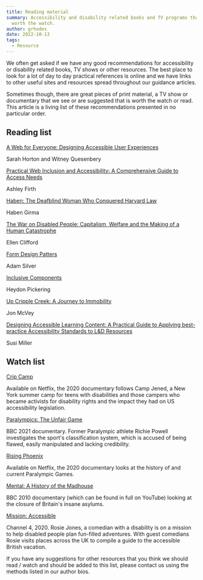 ```yaml
---
title: Reading material
summary: Accessibility and disability related books and TV programs that are
  worth the watch.
author: grhodes
date: 2022-10-13
tags:
  - Resource
---
```

We often get asked if we have any good recommendations for accessibility or disability related books, TV shows or other resources. The best place to look for a lot of day to day practical references is online and we have links to other useful sites and resources spread throughout our guidance articles.

Sometimes though, there are great pieces of print material, a TV show or documentary that we see or are suggested that is worth the watch or read. This article is a living list of these recommendations presented in no particular order.

## Reading list

[A Web for Everyone: Designing Accessible User Experiences](https://www.amazon.co.uk/Web-Everyone-Designing-Accessible-Experiences/dp/1933820977)

Sarah Horton and Witney Quesenbery



[Practical Web Inclusion and Accessibility: A Comprehensive Guide to Access Needs](https://www.amazon.co.uk/Practical-Web-Inclusion-Accessibility-Comprehensive/dp/1484254511)

Ashley Firth



[Haben: The Deafblind Woman Who Conquered Harvard Law](https://www.amazon.co.uk/Haben-Deafblind-Woman-Conquered-Harvard/dp/1538728737)

Haben Girma



[The War on Disabled People: Capitalism, Welfare and the Making of a Human Catastrophe](https://www.amazon.co.uk/War-Disabled-People-Capitalism-Catastrophe-ebook/dp/B09LQQXGL1)

Ellen Clifford



[Form Design Patters](https://www.smashingmagazine.com/printed-books/form-design-patterns/)

Adam Silver



[Inclusive Components](https://www.smashingmagazine.com/printed-books/inclusive-components/)

Heydon Pickering



[Up Cripple Creek: A Journey to Immobility](https://www.amazon.co.uk/Up-Cripple-Creek-Journey-Immobility-ebook/dp/B0845QKT64)

Jon McVey



[Designing Accessible Learning Content: A Practical Guide to Applying best-practice Accessibility Standards to L&D Resources](https://www.amazon.co.uk/Designing-Accessible-Learning-Content-best-practice-ebook/dp/B092GFHVZ5)

Susi Miller



## Watch list

[Crip Camp](https://en.wikipedia.org/wiki/Crip_Camp)

Available on Netflix, the 2020 documentary follows Camp Jened, a New York summer camp for teens with disabilities and those campers who became activists for disability rights and the impact they had on US accessibility legislation.[](https://en.wikipedia.org/wiki/Crip_Camp)



[Paralympics: The Unfair Game](https://www.bbc.co.uk/programmes/m000wwdd)

BBC 2021 documentary. Former Paralympic athlete Richie Powell investigates the sport's classification system, which is accused of being flawed, easily manipulated and lacking credibility.



[Rising Phoenix](https://www.imdb.com/title/tt10851618/)

Available on Netflix, the 2020 documentary looks at the history of and current Paralympic Games.



[Mental: A History of the Madhouse](https://www.imdb.com/title/tt1663170/)

BBC 2010 documentary (which can be found in full on YouTube) looking at the closure of Britain's insane asylums.



[Mission: Accessible](https://www.channel4.com/programmes/mission-accessible)

Channel 4, 2020. Rosie Jones, a comedian with a disability is on a mission to help disabled people plan fun-filled adventures. With guest comedians Rosie visits places across the UK to compile a guide to the accessible British vacation.



If you have any suggestions for other resources that you think we should read / watch and should be added to this list, please contact us using the methods listed in our author bios.